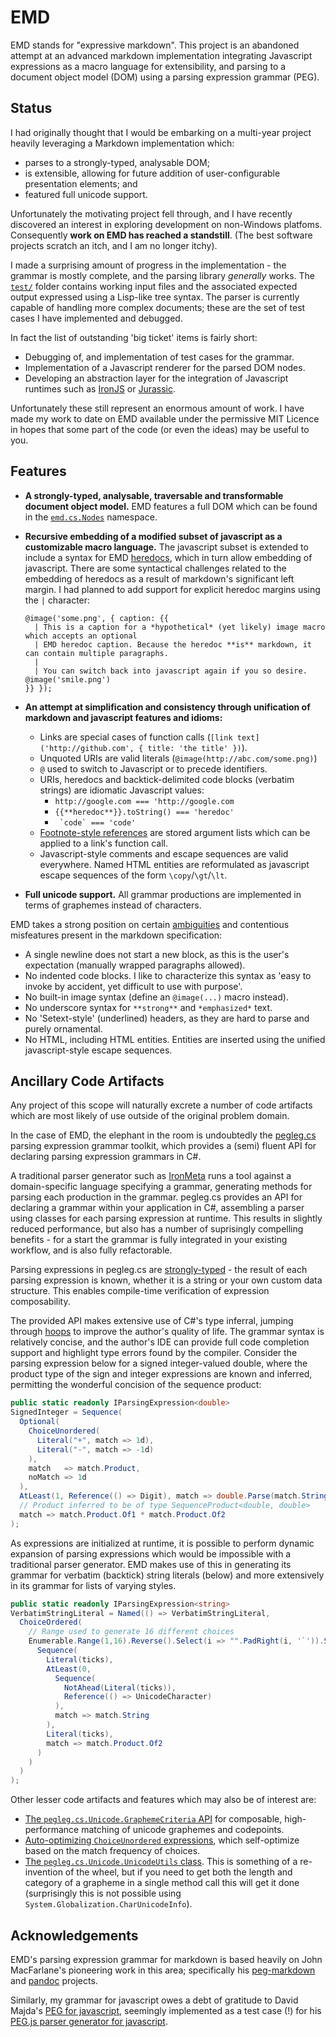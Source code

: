 # EMD 

EMD stands for "expressive markdown". This project is an abandoned attempt at an advanced markdown implementation integrating Javascript expressions as a macro language for extensibility, and parsing to a document object model (DOM) using a parsing expression grammar (PEG).

## Status

I had originally thought that I would be embarking on a multi-year project heavily leveraging a Markdown implementation which:

  * parses to a strongly-typed, analysable DOM;
  * is extensible, allowing for future addition of user-configurable presentation elements; and
  * featured full unicode support.

Unfortunately the motivating project fell through, and I have recently discovered an interest in exploring development on non-Windows platfoms. Consequently **work on EMD has reached a standstill**. (The best software projects scratch an itch, and I am no longer itchy).

I made a surprising amount of progress in the implementation - the grammar is mostly complete, and the parsing library *generally* works. The [`test/`](/jcracknell/emd/tree/master/test) folder contains working input files and the associated expected output expressed using a Lisp-like tree syntax. The parser is currently capable of handling more complex documents; these are the set of test cases I have implemented and debugged.

In fact the list of outstanding 'big ticket' items is fairly short:

  * Debugging of, and implementation of test cases for the grammar.
  * Implementation of a Javascript renderer for the parsed DOM nodes.
  * Developing an abstraction layer for the integration of Javascript runtimes such as [IronJS](https://github.com/fholm/IronJS) or [Jurassic](https://jurassic.codeplex.com/).

Unfortunately these still represent an enormous amount of work. I have made my work to date on EMD available under the permissive MIT Licence in hopes that some part of the code (or even the ideas) may be useful to you.

## Features

  * **A strongly-typed, analysable, traversable and transformable document object model.** EMD features a full DOM which can be found in the [`emd.cs.Nodes`](/jcracknell/emd/tree/master/cs/src/emd.cs/Nodes) namespace.

  * **Recursive embedding of a modified subset of javascript as a customizable macro language.** The javascript subset is extended to include a syntax for EMD [heredocs](https://en.wikipedia.org/wiki/Here_document), which in turn allow embedding of javascript. There are some syntactical challenges related to the embedding of heredocs as a result of markdown's significant left margin. I had planned to add support for explicit heredoc margins using the `|` character:

    ```
    @image('some.png', { caption: {{
      | This is a caption for a *hypothetical* (yet likely) image macro which accepts an optional
      | EMD heredoc caption. Because the heredoc **is** markdown, it can contain multiple paragraphs.
      | 
      | You can switch back into javascript again if you so desire. @image('smile.png')
    }} });
    ```

  * **An attempt at simplification and consistency through unification of markdown and javascript features and idioms:** 

    * Links are special cases of function calls (`[link text]('http://github.com', { title: 'the title' })`).
    * Unquoted URIs are valid literals (`@image(http://abc.com/some.png)`)
    * `@` used to switch to Javascript or to precede identifiers.
    * URIs, heredocs and backtick-delimited code blocks (verbatim strings) are idiomatic Javascript values:
      * `http://google.com === 'http://google.com`
      * `{{**heredoc**}}.toString() === 'heredoc'`
      * `` `code` === 'code'``
    * [Footnote-style references](/jcracknell/emd/blob/master/cs/src/emd.cs/Grammar/EmdGrammar.Blocks.cs#L477) are stored argument lists which can be applied to a link's function call.
    * Javascript-style comments and escape sequences are valid everywhere. Named HTML entities are reformulated as javascript escape sequences of the form `\copy`/`\gt`/`\lt`.

  * **Full unicode support.** All grammar productions are implemented in terms of graphemes instead of characters.

EMD takes a strong position on certain [ambiguities](http://johnmacfarlane.net/babelmark2/faq.html) and contentious misfeatures present in the markdown specification:

  * A single newline does not start a new block, as this is the user's expectation (manually wrapped paragraphs allowed).
  * No indented code blocks. I like to characterize this syntax as 'easy to invoke by accident, yet difficult to use with purpose'.
  * No built-in image syntax (define an `@image(...)` macro instead).
  * No underscore syntax for `**strong**` and `*emphasized*` text.
  * No 'Setext-style' (underlined) headers, as they are hard to parse and purely ornamental.
  * No HTML, including HTML entities. Entities are inserted using the unified javascript-style escape sequences.

## Ancillary Code Artifacts

Any project of this scope will naturally excrete a number of code artifacts which are most likely of use outside of the original problem domain.  

In the case of EMD, the elephant in the room is undoubtedly the [pegleg.cs](/jcracknell/emd/blob/master/cs/src/pegleg.cs/ParsingExpressions.cs) parsing expression grammar toolkit, which provides a (semi) fluent API for declaring parsing expression grammars in C#.

A traditional parser generator such as [IronMeta](http://ironmeta.sourceforge.net) runs a tool against a domain-specific language specifying a grammar, generating methods for parsing each production in the grammar. pegleg.cs provides an API for declaring a grammar within your application in C#, assembling a parser using classes for each parsing expression at runtime. This results in slightly reduced performance, but also has a number of suprisingly compelling benefits - for a start the grammar is fully integrated in your existing workflow, and is also fully refactorable.

Parsing expressions in pegleg.cs are [strongly-typed](/jcracknell/emd/blob/master/cs/src/pegleg.cs/IParsingExpression.cs) - the result of each parsing expression is known, whether it is a string or your own custom data structure. This enables compile-time verification of expression composability. 

The provided API makes extensive use of C#'s type inferral, jumping through [hoops](/jcracknell/emd/blob/master/cs/src/pegleg.cs/Parsing/Expressions/SequenceProducts.cs#L28) to improve the author's quality of life. The grammar syntax is relatively concise, and the author's IDE can provide full code completion support and highlight type errors found by the compiler. Consider the parsing expression below for a signed integer-valued double, where the product type of the sign and integer expressions are known and inferred, permitting the wonderful concision of the sequence product:

```cs
public static readonly IParsingExpression<double>
SignedInteger = Sequence(
  Optional(
    ChoiceUnordered(
      Literal("+", match => 1d),
      Literal("-", match => -1d)
    ),
    match   => match.Product,
    noMatch => 1d
  ),
  AtLeast(1, Reference(() => Digit), match => double.Parse(match.String)),
  // Product inferred to be of type SequenceProduct<double, double>
  match => match.Product.Of1 * match.Product.Of2
);
```

As expressions are initialized at runtime, it is possible to perform dynamic expansion of parsing expressions which would be impossible with a traditional parser generator. EMD makes use of this in generating its grammar for verbatim (backtick) string literals (below) and more extensively in its grammar for lists of varying styles.

```cs
public static readonly IParsingExpression<string>
VerbatimStringLiteral = Named(() => VerbatimStringLiteral,
  ChoiceOrdered(
    // Range used to generate 16 different choices
    Enumerable.Range(1,16).Reverse().Select(i => "".PadRight(i, '`')).Select(ticks =>
      Sequence(
        Literal(ticks),
        AtLeast(0,
          Sequence(
            NotAhead(Literal(ticks)),
            Reference(() => UnicodeCharacter)
          ),
          match => match.String
        ),
        Literal(ticks),
        match => match.Product.Of2
      )
    )
  )
);
```

Other lesser code artifacts and features which may also be of interest are:

* [The `pegleg.cs.Unicode.GraphemeCriteria` API](/jcracknell/emd/blob/master/cs/src/pegleg.cs/Unicode/GraphemeCriteria.cs) for composable, high-performance matching of unicode graphemes and codepoints.
* [Auto-optimizing `ChoiceUnordered` expressions](/jcracknell/emd/blob/master/cs/src/pegleg.cs/Parsing/Expressions/UnorderedChoiceParsingExpression.cs#L50), which self-optimize based on the match frequency of choices.
* [The `pegleg.cs.Unicode.UnicodeUtils` class](/jcracknell/emd/blob/master/cs/src/pegleg.cs/Unicode/UnicodeUtils.cs#L98). This is something of a re-invention of the wheel, but if you need to get both the length and category of a grapheme in a single method call this will get it done (surprisingly this is not possible using `System.Globalization.CharUnicodeInfo`).

## Acknowledgements

EMD's parsing expression grammar for markdown is based heavily on John MacFarlane's pioneering work in this area; specifically his [peg-markdown](https://github.com/jgm/peg-markdown/) and [pandoc](http://johnmacfarlane.net/pandoc/) projects.

Similarly, my grammar for javascript owes a debt of gratitude to David Majda's [PEG for javascript](https://github.com/dmajda/pegjs/blob/master/examples/javascript.pegjs), seemingly implemented as a test case (!) for his [PEG.js parser generator for javascript](http://pegjs.majda.cz/).

